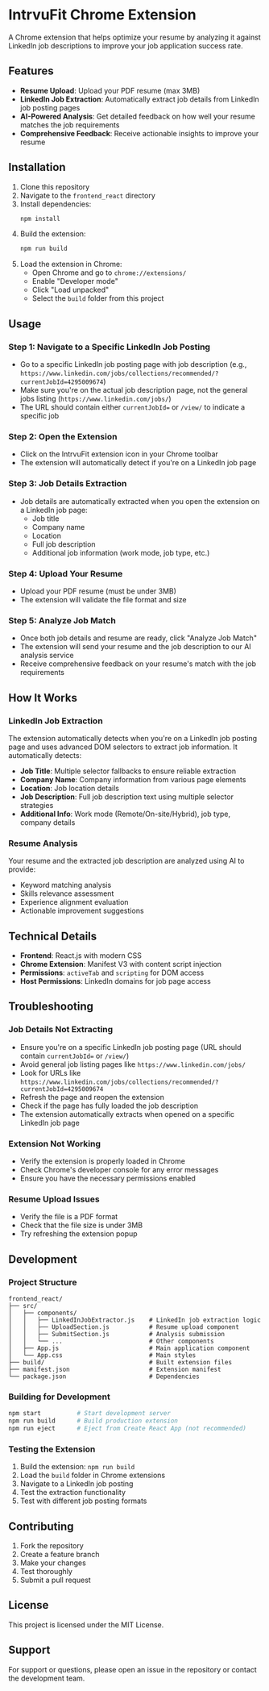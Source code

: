 # IntrvuFit Chrome Extension

A Chrome extension that helps optimize your resume by analyzing it against LinkedIn job descriptions to improve your job application success rate.

## Features

- **Resume Upload**: Upload your PDF resume (max 3MB)
- **LinkedIn Job Extraction**: Automatically extract job details from LinkedIn job posting pages
- **AI-Powered Analysis**: Get detailed feedback on how well your resume matches the job requirements
- **Comprehensive Feedback**: Receive actionable insights to improve your resume

## Installation

1. Clone this repository
2. Navigate to the `frontend_react` directory
3. Install dependencies:
   ```bash
   npm install
   ```
4. Build the extension:
   ```bash
   npm run build
   ```
5. Load the extension in Chrome:
   - Open Chrome and go to `chrome://extensions/`
   - Enable "Developer mode"
   - Click "Load unpacked"
   - Select the `build` folder from this project

## Usage

### Step 1: Navigate to a Specific LinkedIn Job Posting
- Go to a specific LinkedIn job posting page with job description (e.g., `https://www.linkedin.com/jobs/collections/recommended/?currentJobId=4295009674`)
- Make sure you're on the actual job description page, not the general jobs listing (`https://www.linkedin.com/jobs/`)
- The URL should contain either `currentJobId=` or `/view/` to indicate a specific job

### Step 2: Open the Extension
- Click on the IntrvuFit extension icon in your Chrome toolbar
- The extension will automatically detect if you're on a LinkedIn job page

### Step 3: Job Details Extraction
- Job details are automatically extracted when you open the extension on a LinkedIn job page:
  - Job title
  - Company name
  - Location
  - Full job description
  - Additional job information (work mode, job type, etc.)

### Step 4: Upload Your Resume
- Upload your PDF resume (must be under 3MB)
- The extension will validate the file format and size

### Step 5: Analyze Job Match
- Once both job details and resume are ready, click "Analyze Job Match"
- The extension will send your resume and the job description to our AI analysis service
- Receive comprehensive feedback on your resume's match with the job requirements

## How It Works

### LinkedIn Job Extraction
The extension automatically detects when you're on a LinkedIn job posting page and uses advanced DOM selectors to extract job information. It automatically detects:

- **Job Title**: Multiple selector fallbacks to ensure reliable extraction
- **Company Name**: Company information from various page elements
- **Location**: Job location details
- **Job Description**: Full job description text using multiple selector strategies
- **Additional Info**: Work mode (Remote/On-site/Hybrid), job type, company details

### Resume Analysis
Your resume and the extracted job description are analyzed using AI to provide:

- Keyword matching analysis
- Skills relevance assessment
- Experience alignment evaluation
- Actionable improvement suggestions

## Technical Details

- **Frontend**: React.js with modern CSS
- **Chrome Extension**: Manifest V3 with content script injection
- **Permissions**: `activeTab` and `scripting` for DOM access
- **Host Permissions**: LinkedIn domains for job page access

## Troubleshooting

### Job Details Not Extracting
- Ensure you're on a specific LinkedIn job posting page (URL should contain `currentJobId=` or `/view/`)
- Avoid general job listing pages like `https://www.linkedin.com/jobs/`
- Look for URLs like `https://www.linkedin.com/jobs/collections/recommended/?currentJobId=4295009674`
- Refresh the page and reopen the extension
- Check if the page has fully loaded the job description
- The extension automatically extracts when opened on a specific LinkedIn job page

### Extension Not Working
- Verify the extension is properly loaded in Chrome
- Check Chrome's developer console for any error messages
- Ensure you have the necessary permissions enabled

### Resume Upload Issues
- Verify the file is a PDF format
- Check that the file size is under 3MB
- Try refreshing the extension popup

## Development

### Project Structure
```
frontend_react/
├── src/
│   ├── components/
│   │   ├── LinkedInJobExtractor.js    # LinkedIn job extraction logic
│   │   ├── UploadSection.js           # Resume upload component
│   │   ├── SubmitSection.js           # Analysis submission
│   │   └── ...                        # Other components
│   ├── App.js                         # Main application component
│   └── App.css                        # Main styles
├── build/                             # Built extension files
├── manifest.json                      # Extension manifest
└── package.json                       # Dependencies
```

### Building for Development
```bash
npm start          # Start development server
npm run build      # Build production extension
npm run eject      # Eject from Create React App (not recommended)
```

### Testing the Extension
1. Build the extension: `npm run build`
2. Load the `build` folder in Chrome extensions
3. Navigate to a LinkedIn job posting
4. Test the extraction functionality
5. Test with different job posting formats

## Contributing

1. Fork the repository
2. Create a feature branch
3. Make your changes
4. Test thoroughly
5. Submit a pull request

## License

This project is licensed under the MIT License.

## Support

For support or questions, please open an issue in the repository or contact the development team.
